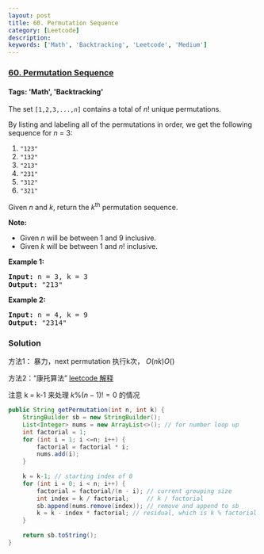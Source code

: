 ```yaml
---
layout: post
title: 60. Permutation Sequence
category: [Leetcode]
description: 
keywords: ['Math', 'Backtracking', 'Leetcode', 'Medium']
---
```

### [60. Permutation Sequence](https://leetcode.com/problems/permutation-sequence)

#### Tags: 'Math', 'Backtracking'

<div class="content__u3I1 question-content__JfgR"><div><p>The set <code>[1,2,3,...,<em>n</em>]</code> contains a total of <em>n</em>! unique permutations.</p>
<p>By listing and labeling all of the permutations in order, we get the following sequence for <em>n</em> = 3:</p>
<ol>
<li><code>"123"</code></li>
<li><code>"132"</code></li>
<li><code>"213"</code></li>
<li><code>"231"</code></li>
<li><code>"312"</code></li>
<li><code>"321"</code></li>
</ol>
<p>Given <em>n</em> and <em>k</em>, return the <em>k</em><sup>th</sup> permutation sequence.</p>
<p><strong>Note:</strong></p>
<ul>
<li>Given <em>n</em> will be between 1 and 9 inclusive.</li>
<li>Given <em>k</em> will be between 1 and <em>n</em>! inclusive.</li>
</ul>
<p><strong>Example 1:</strong></p>
<pre><strong>Input:</strong> n = 3, k = 3
<strong>Output:</strong> "213"
</pre>
<p><strong>Example 2:</strong></p>
<pre><strong>Input:</strong> n = 4, k = 9
<strong>Output:</strong> "2314"
</pre>
</div></div>

### Solution
方法1： 暴力，next permutation 执行k次， $O(nk) O()$

方法2：“康托算法”  [leetcode 解释](https://leetcode.com/problems/permutation-sequence/discuss/22507/%22Explain-like-I'm-five%22-Java-Solution-in-O(n))


注意 k = k-1 来处理 $k\%(n-1)! = 0$ 的情况
```java
public String getPermutation(int n, int k) {
    StringBuilder sb = new StringBuilder();
    List<Integer> nums = new ArrayList<>(); // for number loop up
    int factorial = 1;
    for (int i = 1; i <=n; i++) {
        factorial = factorial * i;
        nums.add(i);
    }
    
    k = k-1; // starting index of 0
    for (int i = 0; i < n; i++) {
        factorial = factorial/(n - i); // current grouping size
        int index = k / factorial;     // k / factorial
        sb.append(nums.remove(index)); // remove and append to sb
        k = k - index * factorial; // residual, which is k % factorial
    }
    
    return sb.toString();
}
```